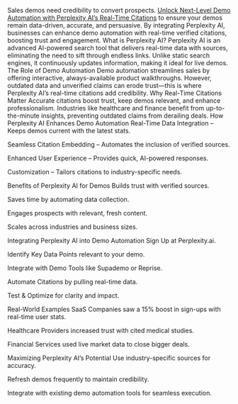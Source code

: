 
Sales demos need credibility to convert prospects. <a href="https://blog.demodazzle.com/article/unlock-next-level-demo-automation-with-perplexity-ais-real-time-citations">Unlock Next-Level Demo Automation with Perplexity AI’s Real-Time Citations</a>  to ensure your demos remain data-driven, accurate, and persuasive. By integrating Perplexity AI, businesses can enhance demo automation with real-time verified citations, boosting trust and engagement.
What is Perplexity AI?
Perplexity AI is an advanced AI-powered search tool that delivers real-time data with sources, eliminating the need to sift through endless links. Unlike static search engines, it continuously updates information, making it ideal for live demos.
The Role of Demo Automation
Demo automation streamlines sales by offering interactive, always-available product walkthroughs. However, outdated data and unverified claims can erode trust—this is where Perplexity AI’s real-time citations add credibility.
Why Real-Time Citations Matter
Accurate citations boost trust, keep demos relevant, and enhance professionalism. Industries like healthcare and finance benefit from up-to-the-minute insights, preventing outdated claims from derailing deals.
How Perplexity AI Enhances Demo Automation
Real-Time Data Integration – Keeps demos current with the latest stats.


Seamless Citation Embedding – Automates the inclusion of verified sources.


Enhanced User Experience – Provides quick, AI-powered responses.


Customization – Tailors citations to industry-specific needs.


Benefits of Perplexity AI for Demos
Builds trust with verified sources.


Saves time by automating data collection.


Engages prospects with relevant, fresh content.


Scales across industries and business sizes.


Integrating Perplexity AI into Demo Automation
Sign Up at Perplexity.ai.


Identify Key Data Points relevant to your demo.


Integrate with Demo Tools like Supademo or Reprise.


Automate Citations by pulling real-time data.


Test & Optimize for clarity and impact.


Real-World Examples
SaaS Companies saw a 15% boost in sign-ups with real-time user stats.


Healthcare Providers increased trust with cited medical studies.


Financial Services used live market data to close bigger deals.


Maximizing Perplexity AI’s Potential
Use industry-specific sources for accuracy.


Refresh demos frequently to maintain credibility.


Integrate with existing demo automation tools for seamless execution.


